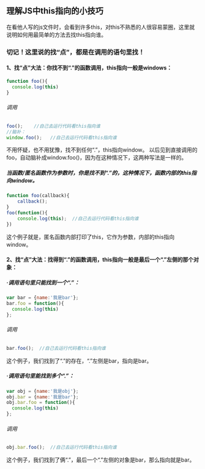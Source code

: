 ## 理解JS中this指向的小技巧

在看他人写的js文件时，会看到许多this，对this不熟悉的人很容易蒙圈，这里就说明如何用最简单的方法去找this指向谁。

### 切记！这里说的找“点”，都是在调用的语句里找！

#### 1、找“点”大法：你找不到“.”的函数调用，this指向一般是windows：

```javascript
function foo(){
  console.log(this)
}
```
###### 调用
```javascript
foo();    //自己去运行代码看this指向谁
//脑补：
window.foo();   //自己去运行代码看this指向谁
```
不用怀疑，也不用犹豫，找不到任何“.”，this指向window。
以后见到直接调用的foo，自动脑补成window.foo()，因为在这种情况下，这两种写法是一样的。

##### 当函数/匿名函数作为参数时，你是找不到“.”的，这种情况下，函数内部的this指向window。
```javascript
function foo(callback){
    callback();
}
foo(function(){
    console.log(this);  //自己去运行代码看this指向谁
})
```
这个例子就是，匿名函数内部打印了this，它作为参数，内部的this指向window。

#### 2、找“点”大法：找得到“.”的函数调用，this指向一般是最后一个“.”左侧的那个对象：
##### ·调用语句里只能找到一个“.”：<br/>

```javascript
var bar = {name:'我是bar'};
bar.foo = function(){
  console.log(this)
};
```
###### 调用
```javascript
bar.foo();  //自己去运行代码看this指向谁
```
这个例子，我们找到了“.”的存在，“.”左侧是bar，指向是bar。

##### ·调用语句里能找到多个“.”：<br/>

```javascript
var obj = {name:'我是obj'};
obj.bar = {name:'我是bar'};
obj.bar.foo = function(){
  console.log(this)
};

```
###### 调用
```javascript
obj.bar.foo();  //自己去运行代码看this指向谁
```
这个例子，我们找到了俩“.”，最后一个“.”左侧的对象是bar，那么指向就是bar。
